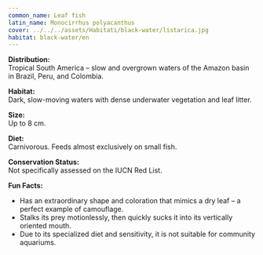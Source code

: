 ```yaml
---
common_name: Leaf fish
latin_name: Monocirrhus polyacanthus
cover: ../../../assets/Habitati/black-water/listarica.jpg
habitat: black-water/en
---
```

**Distribution:**  
Tropical South America – slow and overgrown waters of the Amazon basin in Brazil, Peru, and Colombia.

**Habitat:**  
Dark, slow-moving waters with dense underwater vegetation and leaf litter.

**Size:**  
Up to 8 cm.

**Diet:**  
Carnivorous. Feeds almost exclusively on small fish.

**Conservation Status:**  
Not specifically assessed on the IUCN Red List.

**Fun Facts:**  
- Has an extraordinary shape and coloration that mimics a dry leaf – a perfect example of camouflage.  
- Stalks its prey motionlessly, then quickly sucks it into its vertically oriented mouth.  
- Due to its specialized diet and sensitivity, it is not suitable for community aquariums.
